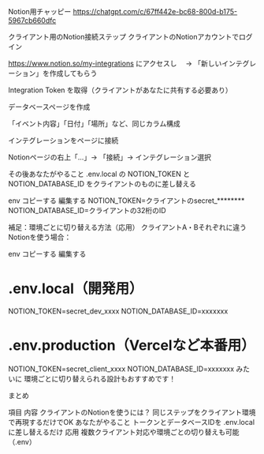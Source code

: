 Notion用チャッピー
https://chatgpt.com/c/67ff442e-bc68-800d-b175-5967cb660dfc

 クライアント用のNotion接続ステップ
クライアントのNotionアカウントでログイン

https://www.notion.so/my-integrations にアクセスし
　→ 「新しいインテグレーション」を作成してもらう

Integration Token を取得（クライアントがあなたに共有する必要あり）

データベースページを作成

「イベント内容」「日付」「場所」など、同じカラム構成

インテグレーションをページに接続

Notionページの右上「...」→ 「接続」→ インテグレーション選択

その後あなたがやること
.env.local の NOTION_TOKEN と NOTION_DATABASE_ID をクライアントのものに差し替える

env
コピーする
編集する
NOTION_TOKEN=クライアントのsecret_********
NOTION_DATABASE_ID=クライアントの32桁のID

補足：環境ごとに切り替える方法（応用）
クライアントA・Bそれぞれに違うNotionを使う場合：

env
コピーする
編集する
# .env.local（開発用）
NOTION_TOKEN=secret_dev_xxxx
NOTION_DATABASE_ID=xxxxxxx

# .env.production（Vercelなど本番用）
NOTION_TOKEN=secret_client_xxxx
NOTION_DATABASE_ID=xxxxxxx
みたいに 環境ごとに切り替えられる設計もおすすめです！

まとめ

項目	内容
クライアントのNotionを使うには？	同じステップをクライアント環境で再現するだけでOK
あなたがやること	トークンとデータベースIDを .env.local に差し替えるだけ
応用	複数クライアント対応や環境ごとの切り替えも可能（.env）
